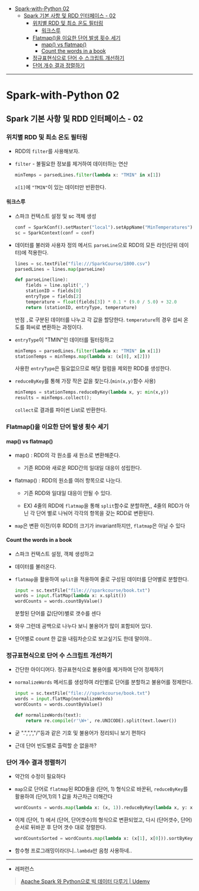 - [Spark-with-Python 02](#spark-with-python-02)
  - [Spark 기본 사항 및 RDD 인터페이스 - 02](#spark-기본-사항-및-rdd-인터페이스---02)
    - [위치별 RDD 및 최소 온도 필터링](#위치별-rdd-및-최소-온도-필터링)
      - [워크스루](#워크스루)
    - [Flatmap()을 이요한 단어 발생 횟수 세기](#flatmap을-이요한-단어-발생-횟수-세기)
      - [map() vs flatmap()](#map-vs-flatmap)
      - [Count the words in a book](#count-the-words-in-a-book)
    - [정규표현식으로 단어 수 스크립트 개선하기](#정규표현식으로-단어-수-스크립트-개선하기)
    - [단어 개수 결과 정렬하기](#단어-개수-결과-정렬하기)

---
# Spark-with-Python 02

## Spark 기본 사항 및 RDD 인터페이스 - 02

### 위치별 RDD 및 최소 온도 필터링

- RDD의 `filter`를 사용해보자.

- `filter` - 불필요한 정보를 제거하여 데이터하는 연산
  
  ```python
  minTemps = parsedLines.filter(lambda x: "TMIN" in x[1])
  ```
  
  `x[1]`에 `"TMIN"`이 있는 데이터만 반환한다.

#### 워크스루

- 스파크 컨텍스트 설정 및 sc 객체 생성
  
  ```python
  conf = SparkConf().setMaster("local").setAppName("MinTemperatures")
  sc = SparkContext(conf = conf)
  ```

- 데이터를 불러와 사용자 정의 메서드 `parseLine`으로 RDD의 모든 라인(단위 데이터)에 적용한다.
  
  ```python
  lines = sc.textFile("file:///SparkCourse/1800.csv")
  parsedLines = lines.map(parseLine)
  
  def parseLine(line):
      fields = line.split(',')
      stationID = fields[0]
      entryType = fields[2]
      temperature = float(fields[3]) * 0.1 * (9.0 / 5.0) + 32.0
      return (stationID, entryType, temperature)
  ```
  
  반점 `,`로 구분된 데이터를 나누고 각 값을 할당한다. `temperature`의 경우 섭씨 온도를 화씨로 변환하는 과정이다.

- `entryType`이 "TMIN"인 데이터를 필터링하고
  
  ```python
  minTemps = parsedLines.filter(lambda x: "TMIN" in x[1])
  stationTemps = minTemps.map(lambda x: (x[0], x[2]))
  ```
  
  사용한 `entryType`은 필요없으므로 해당 컬럼을 제외한 RDD를 생성한다.

- `reduceByKey`를 통해 가장 작은 값을 찾는다.(`min(x,y)`함수 사용)
  
  ```python
  minTemps = stationTemps.reduceByKey(lambda x, y: min(x,y))
  results = minTemps.collect();
  ```
  
  `collect`로 결과를 파이썬 List로 반환한다.

### Flatmap()을 이요한 단어 발생 횟수 세기

#### map() vs flatmap()

- map() : RDD의 각 원소를 새 원소로 변환해준다.
  
  - 기존 RDD와 새로운 RDD간의 일대일 대응이 성립한다.

- flatmap() : RDD의 원소를 여러 항목으로 나눈다.
  
  - 기존 RDD와 일대일 대응이 안될 수 있다.
  
  - EX) 4줄의 RDD에 `flatmap`을 통해 `split`함수로 분할하면,, 4줄의 RDD가 아닌 각 단어 별로 나눠어 각각의 항목을 갖는 RDD로 변환된다.

- `map`은 변환 이전/이후 RDD의 크기가 invariant하지만, `flatmap`은 아닐 수 있다

#### Count the words in a book

- 스파크 컨택스트 설정, 객체 생성하고

- 데이터를 불러온다.

- `flatmap`을 활용하여 `split`을 적용하여 줄로 구성된 데이터를 단어별로 분할한다.
  
  ```python
  input = sc.textFile("file:///sparkcourse/book.txt")
  words = input.flatMap(lambda x: x.split())
  wordCounts = words.countByValue()
  ```
  
  분할된 단어를 값(단어)별로 갯수를 센다

- 와우 그런데 공백으로 나누다 보니 불용어가 많이 포함되어 있다.

- 단어별로 count 한 값을 내림차순으로 보고싶기도 한데 말이야..

### 정규표현식으로 단어 수 스크립트 개선하기

- 간단한 아이디어다. 정규표현식으로 불용어를 제거하여 단어 정제하기

- `normalizeWords` 메서드를 생성하여 라인별로 단어를 분할하고 불용어를 정제한다.
  
  ```python
  input = sc.textFile("file:///sparkcourse/book.txt")
  words = input.flatMap(normalizeWords)
  wordCounts = words.countByValue()
  
  def normalizeWords(text):
      return re.compile(r'\W+', re.UNICODE).split(text.lower())
  ```

- 굳 ".",",","/"등과 같은 기호 및 불용어가 정리되니 보기 편하다

- 근데 단어 빈도별로 출력할 순 없을까?

### 단어 개수 결과 정렬하기

- 약간의 수정이 필요하다

- `map`으로 단어로  `flatmap`된 RDD들을 (단어, 1) 형식으로 바꾼뒤, `reduceByKey`를 활용하여 (단어,1)의 1 값을 차근차근 더해간다
  
  ```python
  wordCounts = words.map(lambda x: (x, 1)).reduceByKey(lambda x, y: x + y) 
  ```

- 이제 (단어, 1) 에서 (단어, 단어갯수)의 형식으로 변환되었고, 다시 (단어갯수, 단어) 순서로 뒤바꾼 후 단어 갯수 대로 정렬한다.
  
  ```python
  wordCountsSorted = wordCounts.map(lambda x: (x[1], x[0])).sortByKey()
  ```

- 함수형 프로그래밍이라더니..`lambda`만 음청 사용하네..

--- 

- 레퍼런스

> [Apache Spark 와 Python으로 빅 데이터 다루기 | Udemy](https://www.udemy.com/course/best-apache-spark-python/)
